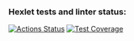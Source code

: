 ### Hexlet tests and linter status:
[![Actions Status](https://github.com/vlad221213/frontend-project-46/actions/workflows/hexlet-check.yml/badge.svg)](https://github.com/vlad221213/frontend-project-46/actions)
[![Test Coverage](https://api.codeclimate.com/v1/badges/2bae1ef0d07fde06c988/test_coverage)](https://codeclimate.com/github/vlad221213/frontend-project-46/test_coverage)